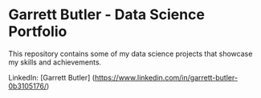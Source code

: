 # Garrett Butler - Data Science Portfolio

This repository contains some of my data science projects that showcase my skills and achievements.

LinkedIn: [Garrett Butler] (https://www.linkedin.com/in/garrett-butler-0b3105176/)
